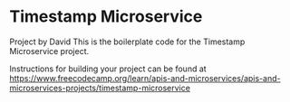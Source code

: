 # Timestamp Microservice
Project by David
This is the boilerplate code for the Timestamp Microservice project. 

Instructions for building your project can be found at https://www.freecodecamp.org/learn/apis-and-microservices/apis-and-microservices-projects/timestamp-microservice
